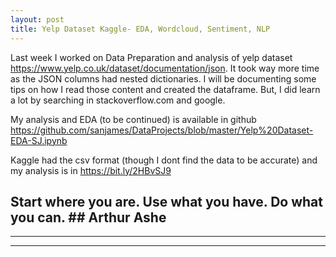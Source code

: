 ```yaml
---
layout: post
title: Yelp Dataset Kaggle- EDA, Wordcloud, Sentiment, NLP 
---
```


Last week I worked on Data Preparation and analysis of yelp dataset <https://www.yelp.co.uk/dataset/documentation/json>. It took way more time as the JSON columns had nested dictionaries. I will be documenting some tips on how I read those content and created the dataframe. But, I did learn a lot by searching in stackoverflow.com and google.

My analysis and EDA (to be continued) is available in github <https://github.com/sanjames/DataProjects/blob/master/Yelp%20Dataset-EDA-SJ.ipynb>

Kaggle had the csv format (though I dont find the data to be accurate) and my analysis is in <https://bit.ly/2HBvSJ9>

## Start where you are. Use what you have. Do what you can. ## Arthur Ashe
----
****
